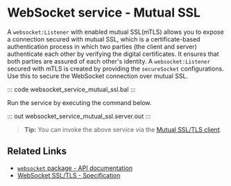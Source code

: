 # WebSocket service - Mutual SSL

A `websocket:Listener` with enabled mutual SSL(mTLS) allows you to expose a connection secured with mutual SSL, which is a certificate-based authentication process in which two parties (the client and server) authenticate each other by verifying the digital certificates. It ensures that both parties are assured of each other's identity. A `websocket:Listener` secured with mTLS is created by providing the `secureSocket` configurations. Use this to secure the WebSocket connection over mutual SSL.

::: code websocket_service_mutual_ssl.bal :::

Run the service by executing the command below.

::: out websocket_service_mutual_ssl.server.out :::

>**Tip:** You can invoke the above service via the [Mutual SSL/TLS client](/learn/by-example/websocket-client-mutual-ssl/).

## Related Links
- [`websocket` package - API documentation](https://lib.ballerina.io/ballerina/websocket/latest)
- [WebSocket SSL/TLS - Specification](/spec/websocket/#5-securing-the-websocket-connections)

